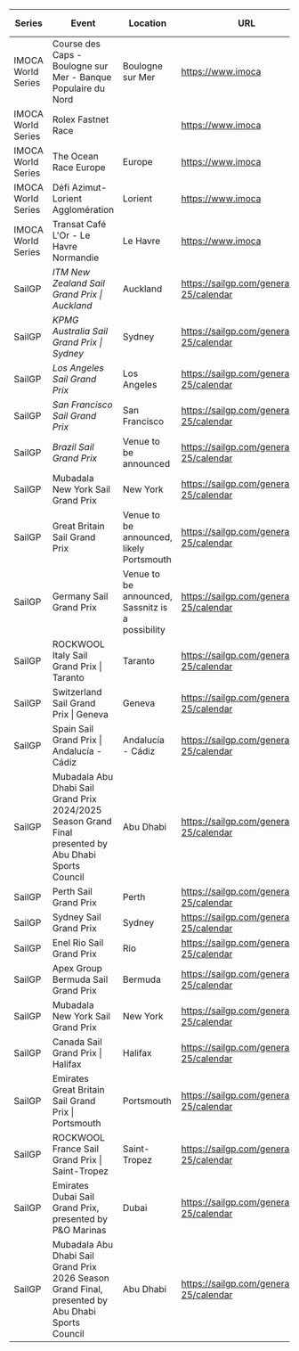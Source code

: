 | Series | Event | Location | URL | Start Date | End Date |
|---|---|---|---|---|---|
| IMOCA World Series | Course des Caps - Boulogne sur Mer - Banque Populaire du Nord | Boulogne sur Mer | https://www.imoca | 2025-06-29 | 2025-06-29 |
| IMOCA World Series | Rolex Fastnet Race |  | https://www.imoca | 2025-07 | 2025-07 |
| IMOCA World Series | The Ocean Race Europe | Europe | https://www.imoca | 2025-08-10 | 2025-08-10 |
| IMOCA World Series | Défi Azimut-Lorient Agglomération | Lorient | https://www.imoca | 2025-09 | 2025-09 |
| IMOCA World Series | Transat Café L'Or - Le Havre Normandie | Le Havre | https://www.imoca | 2025-10-26 | 2025-10-26 |
| SailGP | *ITM New Zealand Sail Grand Prix \| Auckland* | Auckland | https://sailgp.com/general/24-25/calendar | 2025-01-18 | *2025-01-19* |
| SailGP | *KPMG Australia Sail Grand Prix \| Sydney* | Sydney | https://sailgp.com/general/24-25/calendar | 2025-02-08 | *2025-02-09* |
| SailGP | *Los Angeles Sail Grand Prix* | Los Angeles | https://sailgp.com/general/24-25/calendar | 2025-03-15 | *2025-03-16* |
| SailGP | *San Francisco Sail Grand Prix* | San Francisco | https://sailgp.com/general/24-25/calendar | 2025-03-22 | *2025-03-23* |
| SailGP | *Brazil Sail Grand Prix* | Venue to be announced | https://sailgp.com/general/24-25/calendar | 2025-05-03 | *2025-05-04* |
| SailGP | Mubadala New York Sail Grand Prix | New York | https://sailgp.com/general/24-25/calendar | 2025-06-07 | 2025-06-08 |
| SailGP | Great Britain Sail Grand Prix | Venue to be announced, likely Portsmouth | https://sailgp.com/general/24-25/calendar | 2025-07-19 | 2025-07-20 |
| SailGP | Germany Sail Grand Prix | Venue to be announced, Sassnitz is a possibility | https://sailgp.com/general/24-25/calendar | 2025-08-16 | 2025-08-17 |
| SailGP | ROCKWOOL Italy Sail Grand Prix \| Taranto | Taranto | https://sailgp.com/general/24-25/calendar | 2025-09-06 | 2025-09-07 |
| SailGP | Switzerland Sail Grand Prix \| Geneva | Geneva | https://sailgp.com/general/24-25/calendar | 2025-09-20 | 2025-09-21 |
| SailGP | Spain Sail Grand Prix \| Andalucía - Cádiz | Andalucía - Cádiz | https://sailgp.com/general/24-25/calendar | 2025-10-04 | 2025-10-05 |
| SailGP | Mubadala Abu Dhabi Sail Grand Prix 2024/2025 Season Grand Final presented by Abu Dhabi Sports Council | Abu Dhabi | https://sailgp.com/general/24-25/calendar | 2025-11-29 | 2025-11-30 |
| SailGP | Perth Sail Grand Prix | Perth | https://sailgp.com/general/24-25/calendar | 2026-01 | 2026-01 |
| SailGP | Sydney Sail Grand Prix | Sydney | https://sailgp.com/general/24-25/calendar | 2026-02 | 2026-02 |
| SailGP | Enel Rio Sail Grand Prix | Rio | https://sailgp.com/general/24-25/calendar | 2026-04 | 2026-04 |
| SailGP | Apex Group Bermuda Sail Grand Prix | Bermuda | https://sailgp.com/general/24-25/calendar | 2026-05 | 2026-05 |
| SailGP | Mubadala New York Sail Grand Prix | New York | https://sailgp.com/general/24-25/calendar | 2026-05 | 2026-05 |
| SailGP | Canada Sail Grand Prix \| Halifax | Halifax | https://sailgp.com/general/24-25/calendar | 2026-06 | 2026-06 |
| SailGP | Emirates Great Britain Sail Grand Prix \| Portsmouth | Portsmouth | https://sailgp.com/general/24-25/calendar | 2026-07 | 2026-07 |
| SailGP | ROCKWOOL France Sail Grand Prix \| Saint-Tropez | Saint-Tropez | https://sailgp.com/general/24-25/calendar | 2026-09 | 2026-09 |
| SailGP | Emirates Dubai Sail Grand Prix, presented by P&O Marinas | Dubai | https://sailgp.com/general/24-25/calendar | 2026-11 | 2026-11 |
| SailGP | Mubadala Abu Dhabi Sail Grand Prix 2026 Season Grand Final, presented by Abu Dhabi Sports Council | Abu Dhabi | https://sailgp.com/general/24-25/calendar | 2026-11 | 2026-11 |